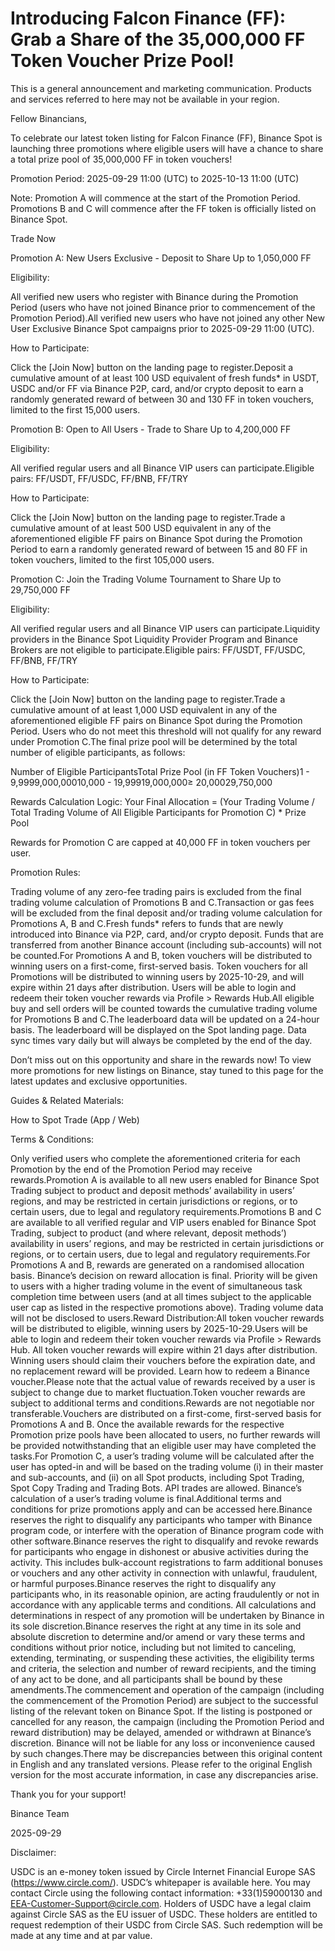 # Introducing Falcon Finance (FF): Grab a Share of the 35,000,000 FF Token Voucher Prize Pool!

This is a general announcement and marketing communication. Products and services referred to here may not be available in your region.

Fellow Binancians,

To celebrate our latest token listing for Falcon Finance (FF), Binance Spot is launching three promotions where eligible users will have a chance to share a total prize pool of 35,000,000 FF in token vouchers! 

Promotion Period: 2025-09-29 11:00 (UTC) to 2025-10-13 11:00 (UTC)

Note: Promotion A will commence at the start of the Promotion Period. Promotions B and C will commence after the FF token is officially listed on Binance Spot.

Trade Now

Promotion A: New Users Exclusive - Deposit to Share Up to 1,050,000 FF

Eligibility: 

All verified new users who register with Binance during the Promotion Period (users who have not joined Binance prior to commencement of the Promotion Period).All verified new users who have not joined any other New User Exclusive Binance Spot campaigns prior to 2025-09-29 11:00 (UTC).

How to Participate:

Click the [Join Now] button on the landing page to register.Deposit a cumulative amount of at least 100 USD equivalent of fresh funds* in USDT, USDC and/or FF via Binance P2P, card, and/or crypto deposit to earn a randomly generated reward of between 30 and 130 FF in token vouchers, limited to the first 15,000 users.

Promotion B: Open to All Users - Trade to Share Up to 4,200,000 FF

Eligibility: 

All verified regular users and all Binance VIP users can participate.Eligible pairs: FF/USDT, FF/USDC, FF/BNB, FF/TRY

How to Participate:

Click the [Join Now] button on the landing page to register.Trade a cumulative amount of at least 500 USD equivalent in any of the aforementioned eligible FF pairs on Binance Spot during the Promotion Period to earn a randomly generated reward of between 15 and 80 FF in token vouchers, limited to the first 105,000 users.

Promotion C: Join the Trading Volume Tournament to Share Up to 29,750,000 FF

Eligibility: 

All verified regular users and all Binance VIP users can participate.Liquidity providers in the Binance Spot Liquidity Provider Program and Binance Brokers are not eligible to participate.Eligible pairs: FF/USDT, FF/USDC, FF/BNB, FF/TRY

How to Participate:

Click the [Join Now] button on the landing page to register.Trade a cumulative amount of at least 1,000 USD equivalent in any of the aforementioned eligible FF pairs on Binance Spot during the Promotion Period. Users who do not meet this threshold will not qualify for any reward under Promotion C.The final prize pool will be determined by the total number of eligible participants, as follows:

Number of Eligible ParticipantsTotal Prize Pool (in FF Token Vouchers)1 - 9,9999,000,00010,000 - 19,99919,000,000≥ 20,00029,750,000

Rewards Calculation Logic: Your Final Allocation = (Your Trading Volume / Total Trading Volume of All Eligible Participants for Promotion C) * Prize Pool 

Rewards for Promotion C are capped at 40,000 FF in token vouchers per user.

Promotion Rules:

Trading volume of any zero-fee trading pairs is excluded from the final trading volume calculation of Promotions B and C.Transaction or gas fees will be excluded from the final deposit and/or trading volume calculation for Promotions A, B and C.Fresh funds* refers to funds that are newly introduced into Binance via P2P, card, and/or crypto deposit. Funds that are transferred from another Binance account (including sub-accounts) will not be counted.For Promotions A and B, token vouchers will be distributed to winning users on a first-come, first-served basis. Token vouchers for all Promotions will be distributed to winning users by 2025-10-29, and will expire within 21 days after distribution. Users will be able to login and redeem their token voucher rewards via Profile > Rewards Hub.All eligible buy and sell orders will be counted towards the cumulative trading volume for  Promotions B and C.The leaderboard data will be updated on a 24-hour basis. The leaderboard will be displayed on the Spot landing page. Data sync times vary daily but will always be completed by the end of the day.

Don’t miss out on this opportunity and share in the rewards now! To view more promotions for new listings on Binance, stay tuned to this page for the latest updates and exclusive opportunities.

Guides & Related Materials:

How to Spot Trade (App / Web)

Terms & Conditions:

Only verified users who complete the aforementioned criteria for each Promotion by the end of the Promotion Period may receive rewards.Promotion A is available to all new users enabled for Binance Spot Trading subject to product and deposit methods’ availability in users’ regions, and may be restricted in certain jurisdictions or regions, or to certain users, due to legal and regulatory requirements.Promotions B and C are available to all verified regular and VIP users enabled for Binance Spot Trading, subject to product (and where relevant, deposit methods’) availability in users’ regions, and may be restricted in certain jurisdictions or regions, or to certain users, due to legal and regulatory requirements.For Promotions A and B, rewards are generated on a randomised allocation basis. Binance’s decision on reward allocation is final. Priority will be given to users with a higher trading volume in the event of simultaneous task completion time between users (and at all times subject to the applicable user cap as listed in the respective promotions above). Trading volume data will not be disclosed to users.Reward Distribution:All token voucher rewards will be distributed to eligible, winning users by 2025-10-29.Users will be able to login and redeem their token voucher rewards via Profile > Rewards Hub. All token voucher rewards will expire within 21 days after distribution. Winning users should claim their vouchers before the expiration date, and no replacement reward will be provided. Learn how to redeem a Binance voucher.Please note that the actual value of rewards received by a user is subject to change due to market fluctuation.Token voucher rewards are subject to additional terms and conditions.Rewards are not negotiable nor transferable.Vouchers are distributed on a first-come, first-served basis for Promotions A and B. Once the available rewards for the respective Promotion prize pools have been allocated to users, no further rewards will be provided notwithstanding that an eligible user may have completed the tasks.For Promotion C, a user’s trading volume will be calculated after the user has opted-in and will be based on the trading volume (i) in their master and sub-accounts, and (ii) on all Spot products, including Spot Trading, Spot Copy Trading and Trading Bots. API trades are allowed. Binance’s calculation of a user’s trading volume is final.Additional terms and conditions for prize promotions apply and can be accessed here.Binance reserves the right to disqualify any participants who tamper with Binance program code, or interfere with the operation of Binance program code with other software.Binance reserves the right to disqualify and revoke rewards for participants who engage in dishonest or abusive activities during the activity. This includes bulk-account registrations to farm additional bonuses or vouchers and any other activity in connection with unlawful, fraudulent, or harmful purposes.Binance reserves the right to disqualify any participants who, in its reasonable opinion, are acting fraudulently or not in accordance with any applicable terms and conditions. All calculations and determinations in respect of any promotion will be undertaken by Binance in its sole discretion.Binance reserves the right at any time in its sole and absolute discretion to determine and/or amend or vary these terms and conditions without prior notice, including but not limited to canceling, extending, terminating, or suspending these activities, the eligibility terms and criteria, the selection and number of reward recipients, and the timing of any act to be done, and all participants shall be bound by these amendments.The commencement and operation of the campaign (including the commencement of the Promotion Period) are subject to the successful listing of the relevant token on Binance Spot. If the listing is postponed or cancelled for any reason, the campaign (including the Promotion Period and reward distribution) may be delayed, amended or withdrawn at Binance’s discretion. Binance will not be liable for any loss or inconvenience caused by such changes.There may be discrepancies between this original content in English and any translated versions. Please refer to the original English version for the most accurate information, in case any discrepancies arise.

Thank you for your support!

Binance Team

2025-09-29

Disclaimer:

USDC is an e-money token issued by Circle Internet Financial Europe SAS (https://www.circle.com/). USDC’s whitepaper is available here. You may contact Circle using the following contact information: +33(1)59000130 and EEA-Customer-Support@circle.com. Holders of USDC have a legal claim against Circle SAS as the EU issuer of USDC. These holders are entitled to request redemption of their USDC from Circle SAS. Such redemption will be made at any time and at par value.
